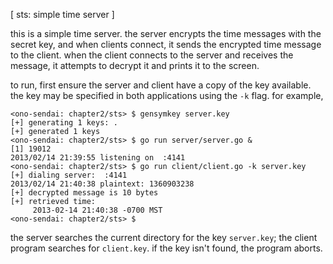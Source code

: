 [ sts: simple time server ]

this is a simple time server. the server encrypts the time messages with
the secret key, and when clients connect, it sends the encrypted time
message to the client. when the client connects to the server and receives
the message, it attempts to decrypt it and prints it to the screen.

to run, first ensure the server and client have a copy of the key available.
the key may be specified in both applications using the `-k` flag. for
example,

    <ono-sendai: chapter2/sts> $ gensymkey server.key
    [+] generating 1 keys: .
    [+] generated 1 keys
    <ono-sendai: chapter2/sts> $ go run server/server.go &
    [1] 19012
    2013/02/14 21:39:55 listening on  :4141
    <ono-sendai: chapter2/sts> $ go run client/client.go -k server.key 
    [+] dialing server:  :4141
    2013/02/14 21:40:38 plaintext: 1360903238
    [+] decrypted message is 10 bytes
    [+] retrieved time:
         2013-02-14 21:40:38 -0700 MST
    <ono-sendai: chapter2/sts> $

the server searches the current directory for the key `server.key`; the
client program searches for `client.key`. if the key isn't found, the
program aborts.
